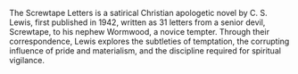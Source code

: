 The Screwtape Letters is a satirical Christian apologetic novel by C. S. Lewis, first published in 1942, written as 31 letters from a senior devil, Screwtape, to his nephew Wormwood, a novice tempter. Through their correspondence, Lewis explores the subtleties of temptation, the corrupting influence of pride and materialism, and the discipline required for spiritual vigilance.
